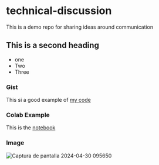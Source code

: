# technical-discussion
This is a demo repo for sharing ideas around communication


## This is a second heading

* one
* Two
* Three

### Gist

This si a good example of [my code](https://gist.github.com/JJ-Chamorro-Infante/bdde9d00cd01e0d1748d6e134740000d)

### Colab Example

This is the [notebook](https://github.com/JJ-Chamorro-Infante/technical-discussion/blob/main/technical_docs.ipynb)

### Image
![Captura de pantalla 2024-04-30 095650](https://github.com/JJ-Chamorro-Infante/technical-discussion/assets/168563877/8f1ee57e-44e9-4fbc-abc3-b2efec7cf014)
